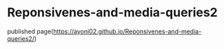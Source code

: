 # Reponsivenes-and-media-queries2
published page(https://ayoni02.github.io/Reponsivenes-and-media-queries2/)
